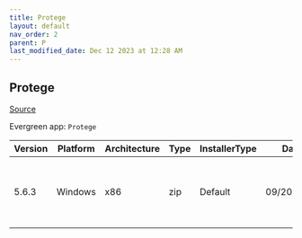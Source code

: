```yaml
---
title: Protege
layout: default
nav_order: 2
parent: P
last_modified_date: Dec 12 2023 at 12:28 AM
---
```


## Protege

[Source](https://protege.stanford.edu/)

Evergreen app: `Protege`

| Version | Platform | Architecture | Type | InstallerType | Date       | Size      | URI                                                                                                                                                                                                                          |
| ------- | -------- | ------------ | ---- | ------------- | ---------- | --------- | ---------------------------------------------------------------------------------------------------------------------------------------------------------------------------------------------------------------------------- |
| 5.6.3   | Windows  | x86          | zip  | Default       | 09/20/2023 | 112982176 | [https://github.com/protegeproject/protege-distribution/releases/download/protege-5.6.3/Protege-5.6.3-win.zip](https://github.com/protegeproject/protege-distribution/releases/download/protege-5.6.3/Protege-5.6.3-win.zip) |
